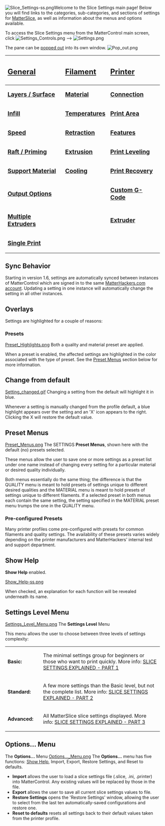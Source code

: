 ![Slice\_Settings-ss.png](http://wiki.mattercontrol.com/images/5/57/Slice_Settings-ss.png
"Slice_Settings-ss.png")Welcome to the Slice Settings main page\! Below
you will find links to the categories, sub-categories, and sections of
settings for [MatterSlice](matterslice.md), as well as
information about the menus and options available.

To access the Slice Settings menu from the MatterControl main screen,
click ![Settings\_Controls.png](http://wiki.mattercontrol.com/images/4/42/Settings_Controls.png
"Settings_Controls.png") --\> ![Settings.png](http://wiki.mattercontrol.com/images/9/91/Settings.png
"Settings.png")

The pane can be [popped out](pop-out.md) into its own window.
![Pop\_out.png](http://wiki.mattercontrol.com/images/7/74/Pop_out.png "Pop_out.png")

<table>
<thead>
<tr class="header">
<th><h2 style="text-align:left;">
<p><a href="General" title="wikilink">General</a></p>
</h2></th>
<th><h2 style="text-align:left;">
<p><a href="Filament" title="wikilink">Filament</a></p>
</h2></th>
<th><h2 style="text-align:left;">
<p><a href="Printer" title="wikilink">Printer</a></p>
</h2></th>
</tr>
</thead>
<tbody>
<tr class="odd">
<td><p><big><strong><a href="General/Layers-Surface" title="wikilink">Layers / Surface</a></strong></big></p></td>
<td><p><big><strong><a href="Filament/Material" title="wikilink">Material</a></strong></big></p></td>
<td><p><big><strong><a href="Printer/Connection" title="wikilink">Connection</a></strong></big></p></td>
</tr>
<tr class="even">
<td><p><big><strong><a href="General/Infill" title="wikilink">Infill</a></strong></big></p></td>
<td><p><big><strong><a href="Filament/Temperatures" title="wikilink">Temperatures</a></strong></big></p></td>
<td><p><big><strong><a href="Printer/Print_Area" title="wikilink">Print Area</a></strong></big></p></td>
</tr>
<tr class="odd">
<td><p><big><strong><a href="General/Speed" title="wikilink">Speed</a></strong></big></p></td>
<td><p><big><strong><a href="Filament/Retraction" title="wikilink">Retraction</a></strong></big></p></td>
<td><p><big><strong><a href="Printer/Features" title="wikilink">Features</a></strong></big></p></td>
</tr>
<tr class="even">
<td><p><big><strong><a href="General/Raft-Priming" title="wikilink">Raft / Priming</a></strong></big></p></td>
<td><p><big><strong><a href="Filament/Extrusion" title="wikilink">Extrusion</a></strong></big></p></td>
<td><p><big><strong><a href="Printer/Print_Leveling" title="wikilink">Print Leveling</a></strong></big></p></td>
</tr>
<tr class="odd">
<td><p><big><strong><a href="General/Support_Material" title="wikilink">Support Material</a></strong></big></p></td>
<td><p><big><strong><a href="Filament/Cooling" title="wikilink">Cooling</a></strong></big></p></td>
<td><p><big><strong><a href="Printer/Print_Recovery" title="wikilink">Print Recovery</a></strong></big></p></td>
</tr>
<tr class="even">
<td><p><big><strong><a href="General/Output_Options" title="wikilink">Output Options</a></strong></big></p></td>
<td></td>
<td><p><big><strong><a href="Printer/Custom_G-Code" title="wikilink">Custom G-Code</a></strong></big></p></td>
</tr>
<tr class="odd">
<td><p><big><strong><a href="General/Multiple_Extruders" title="wikilink">Multiple Extruders</a></strong></big></p></td>
<td></td>
<td><p><big><strong><a href="Printer/Extruder" title="wikilink">Extruder</a></strong></big></p></td>
</tr>
<tr class="even">
<td><p><big><strong><a href="General/Single_Print" title="wikilink">Single Print</a></strong></big></p></td>
<td></td>
<td></td>
</tr>
</tbody>
</table>

  

## Sync Behavior

Starting in version 1.6, settings are automatically synced between
instances of MatterControl which are signed in to the same
[MatterHackers.com account](matterhackers.com-account.md).
Updating a setting in one instance will automatically change the setting
in all other instances.

## Overlays

Settings are highlighted for a couple of reasons:

### Presets

[Preset_Highlights.png](http://wiki.mattercontrol.com/images/9/9b/403x179xPreset_Highlights.png.pagespeed.ic.wUAOZPS8Fi.png "Preset_Highlights.png")
Both a quality and material preset are applied.

When a preset is enabled, the affected settings are highlighted in
the color associated with the type of preset. See the [Preset
Menus](#Preset_Menus) section below for more information.

## Change from default

[Setting_changed.gif](http://wiki.mattercontrol.com/images/d/da/Setting_changed.gif.pagespeed.ce.f6nLv_qFht.gif "Setting_changed.gif")
Changing a setting from the default will highlight it in blue.

Whenever a setting is manually changed from the profile default, a
blue highlight appears over the setting and an 'X' icon appears to the
right. Clicking the X will restore the default value.  

## Preset Menus

[Preset_Menus.png](http://wiki.mattercontrol.com/images/b/bb/Preset_Menus.png "Preset_Menus.png")
The SETTINGS **Preset Menus**, shown here with the default (no) presets
selected.

These menus allow the user to save one or more settings as a preset
list under one name instead of changing every setting for a particular
material or desired quality individually.

Both menus essentially do the same thing; the difference is that the
QUALITY menu is meant to hold presets of settings unique to different
desired qualities and the MATERIAL menu is meant to hold presets of
settings unique to different filaments. If a selected preset in both
menus each contain the same setting, the setting specified in the
MATERIAL preset menu trumps the one in the QUALITY menu.

### Pre-configured Presets

Many printer profiles come pre-configured with presets for common
filaments and quality settings. The availability of these presets varies
widely depending on the printer manufacturers and MatterHackers'
internal test and support department.  

## Show Help

**Show Help** enabled.

[Show_Help-ss.png](http://wiki.mattercontrol.com/images/6/60/592x295xShow_Help-ss.png.pagespeed.ic.vun3MEdIDx.png "")

When checked, an explanation for each function will be revealed
underneath its name.

## Settings Level Menu
[Settings_Level_Menu.png](http://wiki.mattercontrol.com/images/3/31/592x295xSettings_Level_Menu.png.pagespeed.ic.S1V0H5CHRG.webp "Settings_Level_Menu.png")
The **Settings Level** Menu

This menu allows the user to choose between three levels of settings
complexity:

<table>
<tbody>
<tr class="odd">
<td><p><strong>Basic:</strong></p></td>
<td></td>
<td><p>The minimal settings group for beginners or those who want to print quickly. More info: <a href="https://www.matterhackers.com/articles/slice-settings-explained-part-1">SLICE SETTINGS EXPLAINED - PART 1</a></p></td>
</tr>
<tr class="even">
<td><p><strong>Standard:</strong></p></td>
<td></td>
<td><p>A few more settings than the Basic level, but not the complete list. More info: <a href="https://www.matterhackers.com/articles/slice-settings-explained-part-2">SLICE SETTINGS EXPLAINED - PART 2</a></p></td>
</tr>
<tr class="odd">
<td><p><strong>Advanced:</strong></p></td>
<td></td>
<td><p>All MatterSlice slice settings displayed. More info: <a href="https://www.matterhackers.com/articles/slice-settings-explained---part-3">SLICE SETTINGS EXPLAINED - PART 3</a></p></td>
</tr>
</tbody>
</table>

## Options... Menu

The **Options...** Menu
[Options..._Menu.png](http://wiki.mattercontrol.com/images/3/3b/597x294xOptions..._Menu.png.pagespeed.ic.bPEqMYYTw6.webp "Options..._Menu.png")
The **Options...** menu has five functions: [Show
Help](#Show_Help), Import, Export, Restore Settings, and
Reset to defaults.

  - **Import** allows the user to load a slice settings file (.slice,
    .ini, .printer) into MatterControl. Any existing values will be
    replaced by those in the file.
  - **Export** allows the user to save all current slice settings values
    to file.
  - **Restore Settings** opens the 'Restore Settings' window, allowing
    the user to select from the last ten automatically-saved
    configurations and restore one.
  - **Reset to defaults** resets all settings back to their default
    values taken from the printer profile.
